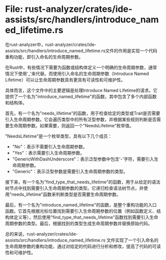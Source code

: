 # File: rust-analyzer/crates/ide-assists/src/handlers/introduce_named_lifetime.rs

在rust-analyzer中，rust-analyzer/crates/ide-assists/src/handlers/introduce_named_lifetime.rs文件的作用是实现一个代码重构功能，即引入命名的生命周期参数。

在Rust中，有些情况下需要为函数或结构体定义一个明确的生命周期参数，通常情况下使用'_'来代替。而使用引入命名的生命周期参数（Introduce Named Lifetime）可以让生命周期参数具有更具有可读性和可维护性。

具体而言，这个文件中的主要逻辑是处理Introduce Named Lifetime的请求。它提供了一个名为"introduce_named_lifetime"的函数，其中包含了多个内部函数和结构体。

首先，有一个名为"needs_lifetime"的函数，用于检查给定的类型或Trait是否需要引入生命周期参数。它会遍历类型中的所有泛型参数，并根据某些规则判断是否需要生命周期参数。如果需要，则返回一个"NeedsLifetime"枚举值。

"NeedsLifetime"是一个枚举类型，具有以下几个成员：

- "No"：表示不需要引入生命周期参数。
- "Yes"：表示需要引入生命周期参数。
- "GenericWithDashUnderscore"：表示泛型参数中包含'-'字符，需要引入生命周期参数。
- "Generic"：表示泛型参数是需要引入生命周期参数的类型。

接下来，有一个名为"find_type_that_needs_lifetime"的函数，用于从给定的语法树节点中找到需要引入生命周期参数的类型。它递归检查语法树节点，并使用"needs_lifetime"函数来判断类型是否需要生命周期参数。

最后，有一个名为"introduce_named_lifetime"的函数，是整个重构功能的入口函数。它首先根据光标位置找到需要引入生命周期参数的位置（例如函数定义、结构体定义等），然后使用"find_type_that_needs_lifetime"函数找到需要引入生命周期参数的类型。最后，根据找到的类型生成生命周期参数并替换原始代码。

总的来说，rust-analyzer/crates/ide-assists/src/handlers/introduce_named_lifetime.rs 文件实现了一个引入命名的生命周期参数的重构功能，通过对给定的代码进行分析和修改，提高了代码的可读性和可维护性。


